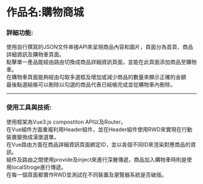 <h1>作品名:購物商城</h1>
<h3>詳細功能:</h3>
<p>使用自行撰寫的JSON文件串接API來呈現商品內容和圖片，頁面分為首頁、商品詳細資訊及購物車頁面。<br>
點擊單一產品能經由路由切換成商品詳細資訊頁面，並能在此頁面添加商品至購物車。<br>
在購物車頁面能夠經由勾取多選框及增加或減少商品的數量來顯示正確的金額<br>
最後點選結帳可以刪除以勾選的商品代表已結帳完成並從購物車內刪除。
</p>
<hr>
<h3>使用工具與技術:</h3>
<p>使用框架為Vue3.js compostiton API以及Router。<br>
在Vue組件方面重複利用Header組件，並在Header組件使用RWD來實現在行動裝置變換成漢堡選單。<br>
在Vue路由方面在商品詳細資訊頁面綁定ID，並以各個不同ID來渲染對應商品的資訊。<br>
組件及路由之間使用provide及inject來進行深層傳遞，商品加入購物車時則是使用localStroge進行傳遞。<br>
在每一個頁面都實作RWD並測試在不同裝置及瀏覽器系統是否破版。</p>
